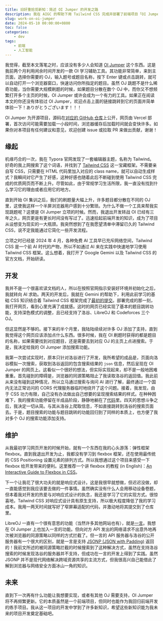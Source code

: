 ```yaml
---
title: 旧好重拾觅新知：简述 OI Jumper 的开发之路
description: 我在 AIGC 的帮助下用 Tailwind CSS 完成并部署了前端项目「OI Jumper」。
slug: work-on-oi-jumper
date: 2024-05-10 00:00:00+0800
toc: false
categories:
    - dev
tags:
    - 前端
    - 人工智能
---
```


我觉得，截至本文落笔之时，应该没有多少人会知道 [OI Jumper](https://oi-jumper.eoin.blog) 这个东西。这是我前两个月利用闲余时间开发的一款 OI 学习辅助工具。其功能非常简单，来到主页面，选择你需要的 OJ，输入题号或题目名称，按下 Enter 键或点击跳转，就可以自动打开一个浏览器窗口，快速访问你所指定的题目。虽然 OJ 跳题不是什么稀奇功能，当你需要大规模刷题的时候，如果题目分散在数个 OJ 中，而你又不想频繁打开多个主页的时候，OI Jumper 或许会成为一个有力的工具。如果正在阅读本文的你还没有体验过 OI Jumper，欢迎点击上面的链接跳转到它的页面并简单体验一下！ありがとうございます！！！

OI Jumper 为开源项目，源码在[对应的 GitHub 仓库](https://github.com/eoinli/oi-jumper)上公开，网页由 Vercel 部署，首次访问可能需要加载一小段时间，浏览器缓存后加载时间就会变快许多。如果你对本项目有任何建议和意见，欢迎创建 issue 或拉取 PR 来做出贡献，谢谢！

## 缘起

机缘巧合的一次，我在 Typora 官网发现了一套编辑器主题，名称为 Tailwind。好奇的我上网搜索了这个词语，并找到了 [Tailwind CSS](https://tailwindcss.com/) 这一宝藏框架。不需要亲自写 CSS，只需要在 HTML 代码里加入对应的 class name，就可以自动生成样式？我瞬间对它产生了好感，这种好感也随着此后不断碰到使用 Tailwind CSS 完成的优质网页而不断上升。尽管如此，由于常规学习生活所限，我一直没有找到什么学习它的理由或者应用它的地方。

直到开始 OI 集训之后，我们的刷题量大幅上升，许多题目都分散在不同的 OJ 里，这使我这样一个半屏浏览器用户感到十分繁琐。为什么不做一个工具来帮我实现跳题呢？这便是 OI Jumper 立项的时候。然而，我退出开发转战 OI 已经有三年之久，网页更是有更长时间没有写过了。迅速拾起前端开发的知识，成为了项目从设想变为现实的一大瓶颈。我突然想到了在我愿望清单中滞留已久的 Tailwind CSS，说不定我能通过它简化一些开发流程。

立项之时已经是 2024 年 4 月，各种免费 AI 工具早已充斥网络空间，Tailwind CSS 是一个前 AI 时代的产物，所以不如通过 AI 来在实践中快速地学习使用 Tailwind CSS 框架。这么想着，我打开了 Google Gemini 以及 Tailwind CSS 的官方文档，开始研读。

## 开发

我并不是一个很喜欢读文档的人，所以在按照官网指示安装好环境并初始化之后，我就转向 AI 求助。两天的开发后，我就在 Gemini 的帮助下，利用此前学习的基础 CSS 知识结合着 Tailwind CSS 框架完成了[最初的提交](https://github.com/eoinli/oi-jumper/commit/f52eafa3c88ca313e63db702eef51a208d1dc6d3)。部署完成的那一刻，我打开网页，看到心里充满了成就感。这时的网页已经实现了基本的题目跳转功能，支持深色模式的调整，且已经支持了洛谷、LibreOJ 和 Codeforces 三个 OJ。

但这显然是不够的。接下来的半个月里，我陆陆续续对许多 OJ 添加了支持，直到我觉得这个网页应该添加点什么东西。很多时候，我在 OI 刷题时获得的都是题目的名称，如果需要找到对应题目，还是需要去到对应 OJ 的主页上点进搜索。于是，我决定给我的 OI Jumper 添加搜索功能。

我第一次尝试实现时，原本只针对洛谷进行了开发，我所希望的成品是，页面向洛谷模拟一次搜索，获取到洛谷返回的包含搜索结果的 `json` 信息，然后呈现在 OI Jumper 的网页上。这看似一个很好的想法，但实际实现起来，却不是一般地困难重重。首先碰到的障碍是，浏览器的同源策略阻止了我读取洛谷的返回值。我此前从来没有碰到这种情况，所以立马通过搜索与询问 AI 进行了解，最终通过一个国内无法正常访问的 CORS 代理服务器临时地绕开了这个问题。接着，我发现，由于 CSS 功力有限，自己没有办法做出自己想要的呈现搜索结果的样式。在种种困难下，我的搜索功能停留在半成品阶段，静静地躺在了[代码](https://github.com/eoinli/oi-jumper/commit/272ad9908cdbfe0201c330db82f55c586d5d2d82)里。四天的思想斗争之后，我决定一切从简。与其从洛谷上爬取信息，不如直接跳转到洛谷的搜索页面去。于是，题目搜索的功能与题目跳转的功能回归到了同样的本质上，也方便了我对多个 OJ 的搜索功能添加支持。

## 维护

从我最初学习网页开发的时候开始，就有一个东西在我的心头游荡：弹性框架 flexbox。直到我退出开发为止，我都没有学习到 flexbox 框架，还在使用最传统的 CSS Positioning 设置元素的排列方式。所以我想通过这个项目来感受一下 flexbox 给开发带来的便利。这里推荐一个讲 flexbox 的教程 (in English)：[An Interactive Guide to Flexbox in CSS](https://www.joshwcomeau.com/css/interactive-guide-to-flexbox/)。

下一个让我花了很大功夫的就是响应式设计。这是我很早就想做，但迟迟没做，却一直能感觉到我应该要去做的一件事情。虽然确实没有什么人会用移动设备卷题，但本着我对开发的热爱与对响应式设计的执念，我还是学习了它的实现方式。很惊喜地，Tailwind CSS 对响应式设计具有原生支持，所以极大程度降低了我的学习成本。我用一两天时间就写好了窄屏幕适配的代码，并激动地将其提交到了仓库里。

LibreOJ 一直有一个很有意思的功能（当然许多其他网站也有），就是[一言](https://hitokoto.cn/)。我想在 OI Jumper 上也加入一言的功能。但向对方 API 发出的网络请求不出意外地再次被浏览器的同源策略以同样的方式拦截了。但一言的 API 服务器与洛谷的公开服务器有一个很大的区别，就是一言是支持 [JSONP (JSON with Padding)](https://zh.wikipedia.org/zh-cn/JSONP) 返回的！我前文所述的被同源策略拦截的时候搜索到了这种解决方式，虽然在支持洛谷搜索的时候发现洛谷的服务器并不支持，但成功在一言的开发上得到了实践。虽然 JSONP 并不是现代网络解决跨域资源共享的主流方式，但我很高兴自己能借此了解到浏览器与网络安全方面冰山一角的知识。

## 未来

直到下一次再有什么功能让我想要实现，或者有其他 OJ 需要支持，OI Jumper 将不再频繁更新。它的本质虽然是一个前端项目，但同时也能作为我回归前端开发的练手项目。我从这一项目的开发中学到了许多新知识，希望这些新知识能为我未来的项目开发奠定基础吧。
